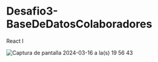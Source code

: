 # Desafio3-BaseDeDatosColaboradores
React I

![Captura de pantalla 2024-03-16 a la(s) 19 56 43](https://github.com/niconstvc/Desafio3-BaseDeDatosColaboradores/assets/120123429/4fb135c5-21a3-4fd0-8d41-a876fb4a1ac8)
